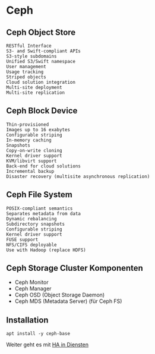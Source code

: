 # Ceph

## Ceph Object Store

    RESTful Interface
    S3- and Swift-compliant APIs
    S3-style subdomains
    Unified S3/Swift namespace
    User management
    Usage tracking
    Striped objects
    Cloud solution integration
    Multi-site deployment
    Multi-site replication

## Ceph Block Device

    Thin-provisioned
    Images up to 16 exabytes
    Configurable striping
    In-memory caching
    Snapshots
    Copy-on-write cloning
    Kernel driver support
    KVM/libvirt support
    Back-end for cloud solutions
    Incremental backup
    Disaster recovery (multisite asynchronous replication)

## Ceph File System

    POSIX-compliant semantics
    Separates metadata from data
    Dynamic rebalancing
    Subdirectory snapshots
    Configurable striping
    Kernel driver support
    FUSE support
    NFS/CIFS deployable
    Use with Hadoop (replace HDFS)

## Ceph Storage Cluster Komponenten

- Ceph Monitor
- Ceph Manager
- Ceph OSD (Object Storage Daemon)
- Ceph MDS (Metadata Server) (für Ceph FS)

## Installation

    apt install -y ceph-base

Weiter geht es mit [HA in Diensten](../12_HA_in_Services)
